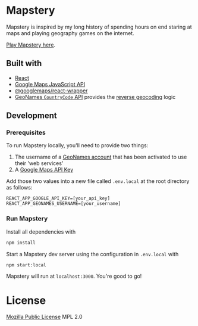 # Mapstery

Mapstery is inspired by my long history of spending hours on end staring at maps and playing geography games on the internet.

[Play Mapstery here].

## Built with

- [React]
- [Google Maps JavaScript API]
- [@googlemaps/react-wrapper]
- [GeoNames `CountryCode` API] provides the [reverse geocoding] logic

## Development

### Prerequisites

To run Mapstery locally, you'll need to provide two things:

1. The username of a [GeoNames account] that has been activated to use their 'web services'
2. A [Google Maps API Key]

Add those two values into a new file called `.env.local` at the root directory as follows:

```dotenv
REACT_APP_GOOGLE_API_KEY=[your_api_key]
REACT_APP_GEONAMES_USERNAME=[your_username]
```

### Run Mapstery

Install all dependencies with

```bash
npm install
```

Start a Mapstery dev server using the configuration in `.env.local` with

```bash
npm start:local
```

Mapstery will run at `localhost:3000`. You're good to go!

# License

[Mozilla Public License] MPL 2.0

[geonames account]: https://www.geonames.org/login
[geonames `countrycode` api]: https://www.geonames.org/export/web-services.html#countrycode
[google maps api key]: https://developers.google.com/maps/documentation/javascript/get-api-key#create-api-keys
[google maps javascript api]: https://developers.google.com/maps/documentation/javascript/
[@googlemaps/react-wrapper]: https://www.npmjs.com/package/@googlemaps/react-wrapper
[mozilla public license]: https://www.mozilla.org/en-US/MPL/2.0/
[play mapstery here]: https://mapstery.world
[react]: https://reactjs.org/
[reverse geocoding]: https://en.wikipedia.org/wiki/Reverse_geocoding
